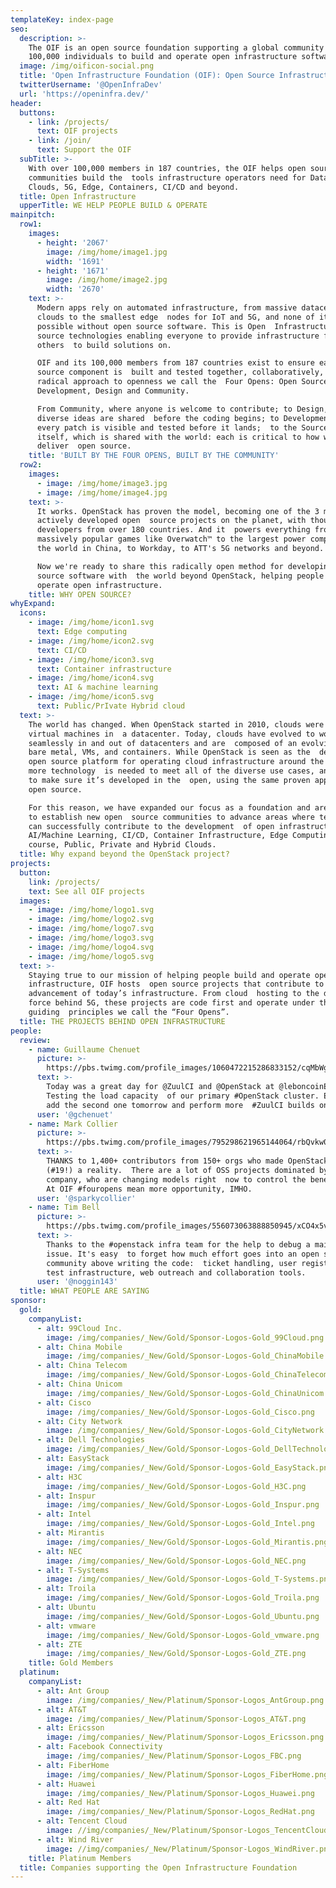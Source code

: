 ```yaml
---
templateKey: index-page
seo:
  description: >-
    The OIF is an open source foundation supporting a global community of
    100,000 individuals to build and operate open infrastructure software. 
  image: /img/oificon-social.png
  title: 'Open Infrastructure Foundation (OIF): Open Source Infrastructure Foundation'
  twitterUsername: '@OpenInfraDev'
  url: 'https://openinfra.dev/'
header:
  buttons:
    - link: /projects/
      text: OIF projects
    - link: /join/
      text: Support the OIF
  subTitle: >-
    With over 100,000 members in 187 countries, the OIF helps open source
    communities build the  tools infrastructure operators need for Data Center
    Clouds, 5G, Edge, Containers, CI/CD and beyond.  
  title: Open Infrastructure
  upperTitle: WE HELP PEOPLE BUILD & OPERATE
mainpitch:
  row1:
    images:
      - height: '2067'
        image: /img/home/image1.jpg
        width: '1691'
      - height: '1671'
        image: /img/home/image2.jpg
        width: '2670'
    text: >-
      Modern apps rely on automated infrastructure, from massive datacenter
      clouds to the smallest edge  nodes for IoT and 5G, and none of it is
      possible without open source software. This is Open  Infrastructure: open
      source technologies enabling everyone to provide infrastructure for
      others  to build solutions on.

      OIF and its 100,000 members from 187 countries exist to ensure each open
      source component is  built and tested together, collaboratively, with a
      radical approach to openness we call the  Four Opens: Open Source,
      Development, Design and Community.

      From Community, where anyone is welcome to contribute; to Design, where
      diverse ideas are shared  before the coding begins; to Development, when
      every patch is visible and tested before it lands;  to the Source code
      itself, which is shared with the world: each is critical to how we
      deliver  open source.
    title: 'BUILT BY THE FOUR OPENS, BUILT BY THE COMMUNITY'
  row2:
    images:
      - image: /img/home/image3.jpg
      - image: /img/home/image4.jpg
    text: >-
      It works. OpenStack has proven the model, becoming one of the 3 most
      actively developed open  source projects on the planet, with thousands of
      developers from over 180 countries. And it  powers everything from
      massively popular games like Overwatch™ to the largest power company  in
      the world in China, to Workday, to ATT's 5G networks and beyond.

      Now we're ready to share this radically open method for developing open
      source software with  the world beyond OpenStack, helping people build and
      operate open infrastructure.
    title: WHY OPEN SOURCE?
whyExpand:
  icons:
    - image: /img/home/icon1.svg
      text: Edge computing
    - image: /img/home/icon2.svg
      text: CI/CD
    - image: /img/home/icon3.svg
      text: Container infrastructure
    - image: /img/home/icon4.svg
      text: AI & machine learning
    - image: /img/home/icon5.svg
      text: Public/PrIvate Hybrid cloud
  text: >-
    The world has changed. When OpenStack started in 2010, clouds were mainly in
    virtual machines in  a datacenter. Today, clouds have evolved to work
    seamlessly in and out of datacenters and are  composed of an evolving mix of
    bare metal, VMs, and containers. While OpenStack is seen as the  de facto
    open source platform for operating cloud infrastructure around the world,
    more technology  is needed to meet all of the diverse use cases, and we want
    to make sure it’s developed in the  open, using the same proven approach to
    open source.

    For this reason, we have expanded our focus as a foundation and are helping
    to establish new open  source communities to advance areas where technology
    can successfully contribute to the development  of open infrastructure:
    AI/Machine Learning, CI/CD, Container Infrastructure, Edge Computing and  of
    course, Public, Private and Hybrid Clouds.
  title: Why expand beyond the OpenStack project?
projects:
  button:
    link: /projects/
    text: See all OIF projects
  images:
    - image: /img/home/logo1.svg
    - image: /img/home/logo2.svg
    - image: /img/home/logo7.svg
    - image: /img/home/logo3.svg
    - image: /img/home/logo4.svg
    - image: /img/home/logo5.svg
  text: >-
    Staying true to our mission of helping people build and operate open
    infrastructure, OIF hosts  open source projects that contribute to the
    advancement of today’s infrastructure. From cloud  hosting to the driving
    force behind 5G, these projects are code first and operate under the
    guiding  principles we call the “Four Opens”.
  title: THE PROJECTS BEHIND OPEN INFRASTRUCTURE
people:
  review:
    - name: Guillaume Chenuet
      picture: >-
        https://pbs.twimg.com/profile_images/1060472215286833152/cqMbWgDq_bigger.jpg
      text: >-
        Today was a great day for @ZuulCI and @OpenStack at @leboncoinEng!
        Testing the load capacity  of our primary #OpenStack cluster. Excited to
        add the second one tomorrow and perform more  #ZuulCI builds on them!
      user: '@gchenuet'
    - name: Mark Collier
      picture: >-
        https://pbs.twimg.com/profile_images/795298621965144064/rbQvkw0c_bigger.jpg
      text: >-
        THANKS to 1,400+ contributors from 150+ orgs who made OpenStack Stein
        (#19!) a reality.  There are a lot of OSS projects dominated by one
        company, who are changing models right  now to control the benefits($).
        At OIF #fouropens mean more opportunity, IMHO.
      user: '@sparkycollier'
    - name: Tim Bell
      picture: >-
        https://pbs.twimg.com/profile_images/556073063888850945/xCO4x5vO_bigger.jpeg
      text: >-
        Thanks to the #openstack infra team for the help to debug a mailing list
        issue. It's easy  to forget how much effort goes into an open source
        community above writing the code:  ticket handling, user registration,
        test infrastructure, web outreach and collaboration tools.
      user: '@noggin143'
  title: WHAT PEOPLE ARE SAYING
sponsor:
  gold:
    companyList:
      - alt: 99Cloud Inc.
        image: /img/companies/_New/Gold/Sponsor-Logos-Gold_99Cloud.png
      - alt: China Mobile
        image: /img/companies/_New/Gold/Sponsor-Logos-Gold_ChinaMobile.png
      - alt: China Telecom
        image: /img/companies/_New/Gold/Sponsor-Logos-Gold_ChinaTelecom.png
      - alt: China Unicom
        image: /img/companies/_New/Gold/Sponsor-Logos-Gold_ChinaUnicom.png
      - alt: Cisco
        image: /img/companies/_New/Gold/Sponsor-Logos-Gold_Cisco.png
      - alt: City Network
        image: /img/companies/_New/Gold/Sponsor-Logos-Gold_CityNetwork.png
      - alt: Dell Technologies
        image: /img/companies/_New/Gold/Sponsor-Logos-Gold_DellTechnologies.png        
      - alt: EasyStack
        image: /img/companies/_New/Gold/Sponsor-Logos-Gold_EasyStack.png
      - alt: H3C
        image: /img/companies/_New/Gold/Sponsor-Logos-Gold_H3C.png
      - alt: Inspur
        image: /img/companies/_New/Gold/Sponsor-Logos-Gold_Inspur.png
      - alt: Intel
        image: /img/companies/_New/Gold/Sponsor-Logos-Gold_Intel.png
      - alt: Mirantis
        image: /img/companies/_New/Gold/Sponsor-Logos-Gold_Mirantis.png
      - alt: NEC
        image: /img/companies/_New/Gold/Sponsor-Logos-Gold_NEC.png
      - alt: T-Systems
        image: /img/companies/_New/Gold/Sponsor-Logos-Gold_T-Systems.png
      - alt: Troila
        image: /img/companies/_New/Gold/Sponsor-Logos-Gold_Troila.png
      - alt: Ubuntu
        image: /img/companies/_New/Gold/Sponsor-Logos-Gold_Ubuntu.png
      - alt: vmware
        image: /img/companies/_New/Gold/Sponsor-Logos-Gold_vmware.png
      - alt: ZTE
        image: /img/companies/_New/Gold/Sponsor-Logos-Gold_ZTE.png
    title: Gold Members
  platinum:
    companyList:
      - alt: Ant Group
        image: /img/companies/_New/Platinum/Sponsor-Logos_AntGroup.png
      - alt: AT&T
        image: /img/companies/_New/Platinum/Sponsor-Logos_AT&T.png
      - alt: Ericsson
        image: /img/companies/_New/Platinum/Sponsor-Logos_Ericsson.png
      - alt: Facebook Connectivity
        image: /img/companies/_New/Platinum/Sponsor-Logos_FBC.png
      - alt: FiberHome
        image: /img/companies/_New/Platinum/Sponsor-Logos_FiberHome.png
      - alt: Huawei
        image: /img/companies/_New/Platinum/Sponsor-Logos_Huawei.png
      - alt: Red Hat
        image: /img/companies/_New/Platinum/Sponsor-Logos_RedHat.png
      - alt: Tencent Cloud
        image: //img/companies/_New/Platinum/Sponsor-Logos_TencentCloud.png
      - alt: Wind River
        image: //img/companies/_New/Platinum/Sponsor-Logos_WindRiver.png
    title: Platinum Members
  title: Companies supporting the Open Infrastructure Foundation
---
```


